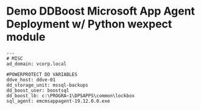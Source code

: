 # Demo DDBoost Microsoft App Agent Deployment w/ Python wexpect module
````
---
# MISC
ad_domain: vcorp.local

#POWERPROTECT DD VARIABLES
ddve_host: ddve-01
dd_storage_unit: mssql-backups
dd_boost_user: boostsql
dd_boost_lb: c:\PROGRA~1\DPSAPPS\common\lockbox
sql_agent: emcmsappagent-19.12.0.0.exe
````
